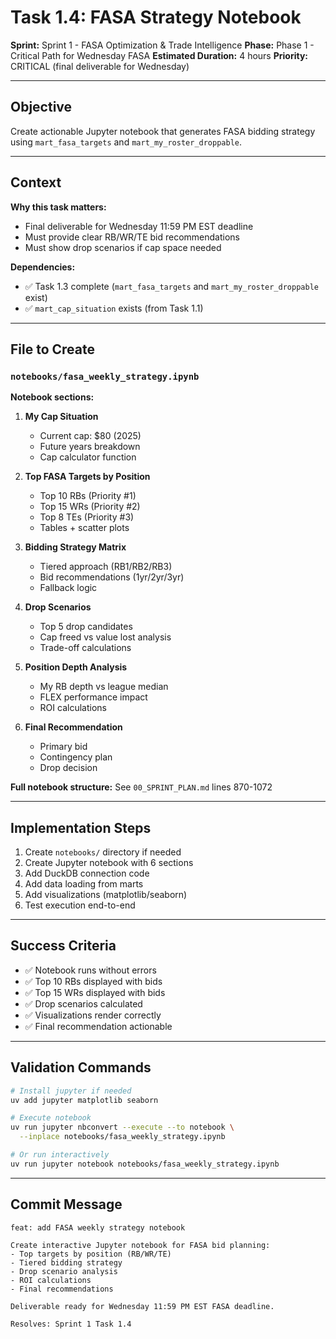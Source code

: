 # Task 1.4: FASA Strategy Notebook

**Sprint:** Sprint 1 - FASA Optimization & Trade Intelligence
**Phase:** Phase 1 - Critical Path for Wednesday FASA
**Estimated Duration:** 4 hours
**Priority:** CRITICAL (final deliverable for Wednesday)

______________________________________________________________________

## Objective

Create actionable Jupyter notebook that generates FASA bidding strategy using `mart_fasa_targets` and `mart_my_roster_droppable`.

______________________________________________________________________

## Context

**Why this task matters:**

- Final deliverable for Wednesday 11:59 PM EST deadline
- Must provide clear RB/WR/TE bid recommendations
- Must show drop scenarios if cap space needed

**Dependencies:**

- ✅ Task 1.3 complete (`mart_fasa_targets` and `mart_my_roster_droppable` exist)
- ✅ `mart_cap_situation` exists (from Task 1.1)

______________________________________________________________________

## File to Create

### `notebooks/fasa_weekly_strategy.ipynb`

**Notebook sections:**

1. **My Cap Situation**

   - Current cap: $80 (2025)
   - Future years breakdown
   - Cap calculator function

1. **Top FASA Targets by Position**

   - Top 10 RBs (Priority #1)
   - Top 15 WRs (Priority #2)
   - Top 8 TEs (Priority #3)
   - Tables + scatter plots

1. **Bidding Strategy Matrix**

   - Tiered approach (RB1/RB2/RB3)
   - Bid recommendations (1yr/2yr/3yr)
   - Fallback logic

1. **Drop Scenarios**

   - Top 5 drop candidates
   - Cap freed vs value lost analysis
   - Trade-off calculations

1. **Position Depth Analysis**

   - My RB depth vs league median
   - FLEX performance impact
   - ROI calculations

1. **Final Recommendation**

   - Primary bid
   - Contingency plan
   - Drop decision

**Full notebook structure:** See `00_SPRINT_PLAN.md` lines 870-1072

______________________________________________________________________

## Implementation Steps

1. Create `notebooks/` directory if needed
1. Create Jupyter notebook with 6 sections
1. Add DuckDB connection code
1. Add data loading from marts
1. Add visualizations (matplotlib/seaborn)
1. Test execution end-to-end

______________________________________________________________________

## Success Criteria

- ✅ Notebook runs without errors
- ✅ Top 10 RBs displayed with bids
- ✅ Top 15 WRs displayed with bids
- ✅ Drop scenarios calculated
- ✅ Visualizations render correctly
- ✅ Final recommendation actionable

______________________________________________________________________

## Validation Commands

```bash
# Install jupyter if needed
uv add jupyter matplotlib seaborn

# Execute notebook
uv run jupyter nbconvert --execute --to notebook \
  --inplace notebooks/fasa_weekly_strategy.ipynb

# Or run interactively
uv run jupyter notebook notebooks/fasa_weekly_strategy.ipynb
```

______________________________________________________________________

## Commit Message

```
feat: add FASA weekly strategy notebook

Create interactive Jupyter notebook for FASA bid planning:
- Top targets by position (RB/WR/TE)
- Tiered bidding strategy
- Drop scenario analysis
- ROI calculations
- Final recommendations

Deliverable ready for Wednesday 11:59 PM EST FASA deadline.

Resolves: Sprint 1 Task 1.4
```

